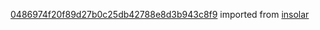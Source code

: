 [0486974f20f89d27b0c25db42788e8d3b943c8f9](https://github.com/insolar/insolar/commit/0486974f20f89d27b0c25db42788e8d3b943c8f9) imported from [insolar](https://github.com/insolar/insolar)

